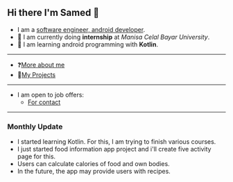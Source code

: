 ## Hi there I'm Samed 👋

- I am a [software engineer, android developer](https://www.linkedin.com/in/samed-temiz-389aa0196/).
- 🔭 I am currently doing **internship** at _Manisa Celal Bayar University_.
- 🌱 I am learning android programming with **Kotlin**.
  
---

- ❓[More about me](https://linktr.ee/timrashard)
- 💼[My Projects](https://github.com/SamedTemiz?tab=repositories)

---

- I am open to job offers:
  - [For contact](https://linktr.ee/timrashard)
  
---

### Monthly Update

- I started learning Kotlin. For this, I am trying to finish various courses.
- I just started food information app project and i'll create five activity page for this.
- Users can calculate calories of food and own bodies.
- In the future, the app may provide users with recipes.
